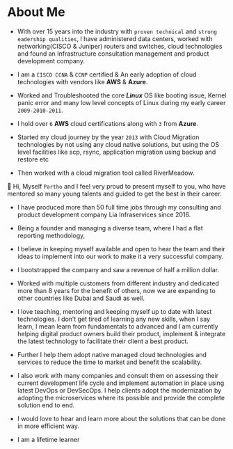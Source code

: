 # About Me

-  With over 15 years into the industry with `proven technical` and `strong eadership qualities`, I have administered data centers, worked with networking(CISCO & Juniper) routers and switches, cloud technologies and found an Infrastructure consultation management and product development company. 

- I am a `CISCO CCNA` & `CCNP` certified & An early adoption of cloud technologies with vendors like **AWS** & **Azure**.

-  Worked and Troubleshooted the core ***Linux*** OS like booting issue, Kernel panic error and many low level concepts of Linux during my early career `2009-2010-2011`. 

- I hold over `6` **AWS** cloud certifications along with `3` from **Azure**. 

- Started my cloud journey by the year `2013` with Cloud Migration technologies by not using any cloud native solutions, but using the OS level facilities like scp, rsync, application migration using backup and restore etc 

- Then worked with a cloud migration tool called RiverMeadow. 

👋 Hi, Myself `Partho` and I feel very proud to present myself to you, who have mentored so many young talents and guided to get the best in their career. 

- I have produced more than 50 full time jobs through my consulting and product development company Lia Infraservices since 2016.

- Being a founder and managing a diverse team, where I had a flat reporting methodology, 

- I believe in keeping myself available and open to hear the team and their ideas to implement into our work to make it a very successful company. 

- I bootstrapped the company and saw a revenue of half a million dollar.

- Worked with multiple customers from different industry and dedicated more than 8 years for the benefit of others, now we are expanding to other countries like Dubai and Saudi as well.

- I love teaching, mentoring and keeping myself up to date with latest technologies. I don’t get tired of learning any new skills, when I say learn, I mean learn from fundamentals to advanced and I am currently helping digital product owners build their product, implement & integrate the latest technology to facilitate their client a best product.

- Further I help them adopt native managed cloud technologies and services to reduce the time to market and benefit the scalability.

- I also work with many companies and consult them on assessing their current development life cycle and implement automation in place using latest DevOps or DevSecOps. I help clients adopt the modernization by adopting the microservices where its possible and provide the complete solution end to end.

- I would love to hear and learn more about the solutions that can be done in more efficient way.

- I am a lifetime learner 



<!---
partho-dev/partho-dev is a ✨ special ✨ repository because its `README.md` (this file) appears on your GitHub profile.
You can click the Preview link to take a look at your changes.
--->
